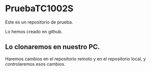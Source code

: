 # PruebaTC1002S

Este es un repositorio de prueba.

Lo hemos creado en github.

## Lo clonaremos en nuestro PC.

Haremos cambios en el repositorio remoto y en el repositorio local, y controlaremos esos cambios.
